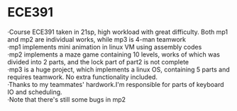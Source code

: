 # ECE391
·Course ECE391 taken in 21sp, high workload with great difficulty. Both mp1 and mp2 are individual works, while mp3 is 4-man teamwork<br/>
·mp1 implements mini animation in linux VM using assembly codes<br/>
·mp2 implements a maze game containing 10 levels, works of which was divided into 2 parts, and the lock part of part2 is not complete<br/>
·mp3 is a huge project, which implements a linux OS, containing 5 parts and requires teamwork. No extra functionality included.<br/>
·Thanks to my teammates' hardwork.I'm responsible for parts of keyboard IO and scheduling.<br/>
·Note that there's still some bugs in mp2
